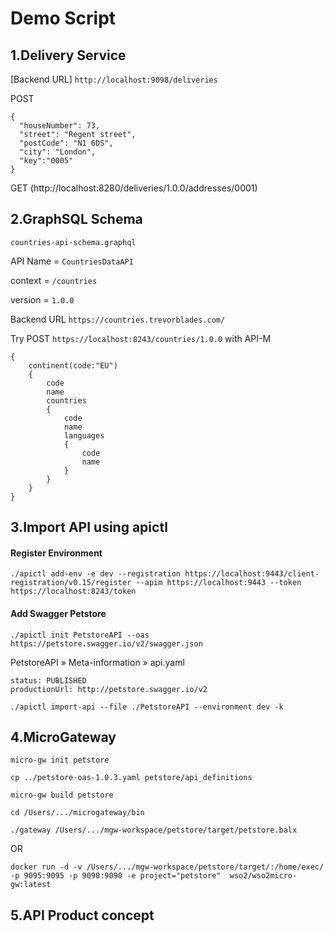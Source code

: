 # Demo Script

## 1.Delivery Service ##

[Backend URL] 
`http://localhost:9098/deliveries`

POST
```
{
  "houseNumber": 73,
  "street": "Regent street",
  "postCode": "N1 6DS",
  "city": "London",
  "key":"0005"
}
```
GET (http://localhost:8280/deliveries/1.0.0/addresses/0001)

## 2.GraphSQL Schema ##
`countries-api-schema.graphql`

API Name = `CountriesDataAPI`

context = `/countries`

version = `1.0.0`

Backend URL `https://countries.trevorblades.com/`

Try POST `https://localhost:8243/countries/1.0.0` with API-M

```
{
    continent(code:"EU")
    {
        code 
        name 
        countries
        {
            code 
            name
            languages
            {
                code
                name
            }
        }
    }
}
```


## 3.Import API using apictl ##

#### Register Environment ####
`./apictl add-env -e dev --registration https://localhost:9443/client-registration/v0.15/register --apim https://localhost:9443 --token https://localhost:8243/token`

#### Add Swagger Petstore ####
`./apictl init PetstoreAPI --oas https://petstore.swagger.io/v2/swagger.json`

PetstoreAPI » Meta-information » api.yaml
```
status: PUBLISHED
productionUrl: http://petstore.swagger.io/v2
```

`./apictl import-api --file ./PetstoreAPI --environment dev -k`

## 4.MicroGateway ##
`micro-gw init petstore`

`cp ../petstore-oas-1.0.3.yaml petstore/api_definitions`

`micro-gw build petstore`

`cd /Users/.../microgateway/bin`

`./gateway /Users/.../mgw-workspace/petstore/target/petstore.balx`

OR

`docker run -d -v /Users/.../mgw-workspace/petstore/target/:/home/exec/ -p 9095:9095 -p 9090:9090 -e project="petstore"  wso2/wso2micro-gw:latest`

## 5.API Product concept ##